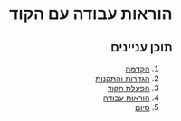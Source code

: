 <div dir="rtl">

# הוראות עבודה עם הקוד

## תוכן עניינים 
1. [הקדמה](#הקדמה)
2. [הגדרות והתקנות](#הגדרות-והתקנות)
3. [הפעלת הקוד](#הפעלת-הקוד)
4. [הוראות עבודה](#הוראות-עבודה)
5. [סיום](#סיום)

</div>
